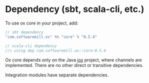 # Dependency (sbt, scala-cli, etc.)

To use ox core in your project, add:

```scala
// sbt dependency
"com.softwaremill.ox" %% "core" % "0.5.4"

// scala-cli dependency
//> using dep com.softwaremill.ox::core:0.5.4
```

Ox core depends only on the Java [jox](https://github.com/softwaremill/jox) project, where channels are implemented. There are no other direct or transitive dependencies.

Integration modules have separate dependencies.